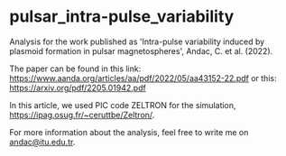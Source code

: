 # pulsar_intra-pulse_variability
Analysis for the work published as 'Intra-pulse variability induced by plasmoid formation in pulsar magnetospheres', Andac, C. et al. (2022).

The paper can be found in this link: https://www.aanda.org/articles/aa/pdf/2022/05/aa43152-22.pdf
                            or this: https://arxiv.org/pdf/2205.01942.pdf
                            
In this article, we used PIC code ZELTRON for the simulation, https://ipag.osug.fr/~ceruttbe/Zeltron/.

For more information about the analysis, feel free to write me on andac@itu.edu.tr.
